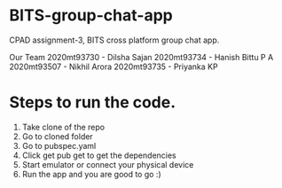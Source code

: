 # BITS-group-chat-app
CPAD assignment-3, BITS cross platform group chat app.

Our Team
2020mt93730 - Dilsha Sajan
2020mt93734 - Hanish Bittu P A
2020mt93507 - Nikhil Arora
2020mt93735 - Priyanka KP


# Steps to run the code.
1. Take clone of the repo 
2. Go to cloned folder 
3. Go to pubspec.yaml 
4. Click get pub get to get the dependencies 
5. Start emulator or connect your physical device
6. Run the app and you are good to go :)